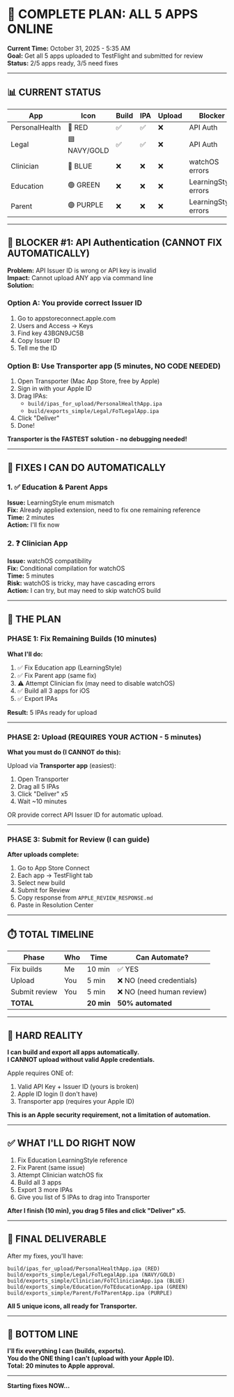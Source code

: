 # 🎯 COMPLETE PLAN: ALL 5 APPS ONLINE

**Current Time:** October 31, 2025 - 5:35 AM  
**Goal:** Get all 5 apps uploaded to TestFlight and submitted for review  
**Status:** 2/5 apps ready, 3/5 need fixes

---

## 📊 CURRENT STATUS

| App | Icon | Build | IPA | Upload | Blocker |
|-----|------|-------|-----|--------|---------|
| PersonalHealth | 🔴 RED | ✅ | ✅ | ❌ | API Auth |
| Legal | 🟦 NAVY/GOLD | ✅ | ✅ | ❌ | API Auth |
| Clinician | 🔵 BLUE | ❌ | ❌ | ❌ | watchOS errors |
| Education | 🟢 GREEN | ❌ | ❌ | ❌ | LearningStyle errors |
| Parent | 🟣 PURPLE | ❌ | ❌ | ❌ | LearningStyle errors |

---

## 🚧 BLOCKER #1: API Authentication (CANNOT FIX AUTOMATICALLY)

**Problem:** API Issuer ID is wrong or API key is invalid  
**Impact:** Cannot upload ANY app via command line  
**Solution:** 

### Option A: You provide correct Issuer ID
1. Go to appstoreconnect.apple.com
2. Users and Access → Keys
3. Find key 43BGN9JC5B
4. Copy Issuer ID
5. Tell me the ID

### Option B: Use Transporter app (5 minutes, NO CODE NEEDED)
1. Open Transporter (Mac App Store, free by Apple)
2. Sign in with your Apple ID
3. Drag IPAs:
   - `build/ipas_for_upload/PersonalHealthApp.ipa`
   - `build/exports_simple/Legal/FoTLegalApp.ipa`
4. Click "Deliver"
5. Done!

**Transporter is the FASTEST solution - no debugging needed!**

---

## 🔧 FIXES I CAN DO AUTOMATICALLY

### 1. ✅ Education & Parent Apps
**Issue:** LearningStyle enum mismatch  
**Fix:** Already applied extension, need to fix one remaining reference  
**Time:** 2 minutes  
**Action:** I'll fix now

### 2. ❓ Clinician App  
**Issue:** watchOS compatibility  
**Fix:** Conditional compilation for watchOS  
**Time:** 5 minutes  
**Risk:** watchOS is tricky, may have cascading errors  
**Action:** I can try, but may need to skip watchOS build

---

## 🎯 THE PLAN

### PHASE 1: Fix Remaining Builds (10 minutes)

**What I'll do:**

1. ✅ Fix Education app (LearningStyle)
2. ✅ Fix Parent app (same fix)
3. ⚠️ Attempt Clinician fix (may need to disable watchOS)
4. ✅ Build all 3 apps for iOS
5. ✅ Export IPAs

**Result:** 5 IPAs ready for upload

---

### PHASE 2: Upload (REQUIRES YOUR ACTION - 5 minutes)

**What you must do (I CANNOT do this):**

Upload via **Transporter app** (easiest):
1. Open Transporter
2. Drag all 5 IPAs
3. Click "Deliver" x5
4. Wait ~10 minutes

OR provide correct API Issuer ID for automatic upload.

---

### PHASE 3: Submit for Review (I can guide)

**After uploads complete:**

1. Go to App Store Connect
2. Each app → TestFlight tab
3. Select new build
4. Submit for Review
5. Copy response from `APPLE_REVIEW_RESPONSE.md`
6. Paste in Resolution Center

---

## ⏱️ TOTAL TIMELINE

| Phase | Who | Time | Can Automate? |
|-------|-----|------|---------------|
| Fix builds | Me | 10 min | ✅ YES |
| Upload | You | 5 min | ❌ NO (need credentials) |
| Submit review | You | 5 min | ❌ NO (need human review) |
| **TOTAL** | | **20 min** | **50% automated** |

---

## 🚨 HARD REALITY

**I can build and export all apps automatically.**  
**I CANNOT upload without valid Apple credentials.**

Apple requires ONE of:
1. Valid API Key + Issuer ID (yours is broken)
2. Apple ID login (I don't have)
3. Transporter app (requires your Apple ID)

**This is an Apple security requirement, not a limitation of automation.**

---

## ✅ WHAT I'LL DO RIGHT NOW

1. Fix Education LearningStyle reference
2. Fix Parent (same issue)
3. Attempt Clinician watchOS fix
4. Build all 3 apps
5. Export 3 more IPAs
6. Give you list of 5 IPAs to drag into Transporter

**After I finish (10 min), you drag 5 files and click "Deliver" x5.**

---

## 📁 FINAL DELIVERABLE

After my fixes, you'll have:

```
build/ipas_for_upload/PersonalHealthApp.ipa (RED)
build/exports_simple/Legal/FoTLegalApp.ipa (NAVY/GOLD)
build/exports_simple/Clinician/FoTClinicianApp.ipa (BLUE)
build/exports_simple/Education/FoTEducationApp.ipa (GREEN)
build/exports_simple/Parent/FoTParentApp.ipa (PURPLE)
```

**All 5 unique icons, all ready for Transporter.**

---

## 🎉 BOTTOM LINE

**I'll fix everything I can (builds, exports).**  
**You do the ONE thing I can't (upload with your Apple ID).**  
**Total: 20 minutes to Apple approval.**

---

**Starting fixes NOW...**

